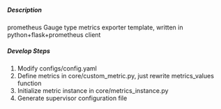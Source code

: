 ##### Description
prometheus Gauge type metrics exporter template, written in python+flask+prometheus client

##### Develop Steps
1. Modify configs/config.yaml
1. Define metrics in core/custom_metric.py, just rewrite metrics_values function
2. Initialize metric instance in core/metrics_instance.py
3. Generate supervisor configuration file
